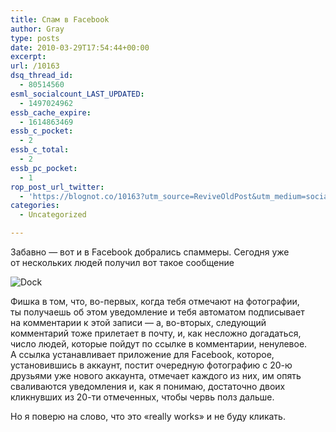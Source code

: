 ```yaml
---
title: Спам в Facebook
author: Gray
type: posts
date: 2010-03-29T17:54:44+00:00
excerpt:
url: /10163
dsq_thread_id:
  - 80514560
esml_socialcount_LAST_UPDATED:
  - 1497024962
essb_cache_expire:
  - 1614863469
essb_c_pocket:
  - 2
essb_c_total:
  - 2
essb_pc_pocket:
  - 1
rop_post_url_twitter:
  - 'https://blognot.co/10163?utm_source=ReviveOldPost&utm_medium=social&utm_campaign=ReviveOldPost'
categories:
  - Uncategorized

---
```








Забавно&nbsp;&mdash; вот и&nbsp;в&nbsp;Facebook добрались спаммеры. Сегодня уже от&nbsp;нескольких людей получил вот такое сообщение

<img src="https://i1.wp.com/img.skitch.com/20100329-e8c39a5j84bpj5i7d5pex7pme4.png?w=740" alt="Dock" data-recalc-dims="1" /> 

Фишка в&nbsp;том, что, <nobr>во-первых</nobr>, когда тебя отмечают на&nbsp;фотографии, ты&nbsp;получаешь об&nbsp;этом уведомление и&nbsp;тебя автоматом подписывает на&nbsp;комментарии к&nbsp;этой записи&nbsp;&mdash; а, <nobr>во-вторых</nobr>, следующий комментарий тоже прилетает в&nbsp;почту, и, как несложно догадаться, число людей, которые пойдут по&nbsp;ссылке в&nbsp;комментарии, ненулевое. А&nbsp;ссылка устанавливает приложение для Facebook, которое, установившись в&nbsp;аккаунт, постит очередную фотографию с&nbsp;<nobr>20-ю</nobr> друзьями уже нового аккаунта, отмечает каждого из&nbsp;них, им&nbsp;опять сваливаются уведомления и, как я&nbsp;понимаю, достаточно двоих кликнувших из&nbsp;<nobr>20-ти</nobr> отмеченных, чтобы червь полз дальше.

Но&nbsp;я&nbsp;поверю на&nbsp;слово, что это &laquo;really works&raquo; и&nbsp;не&nbsp;буду кликать.